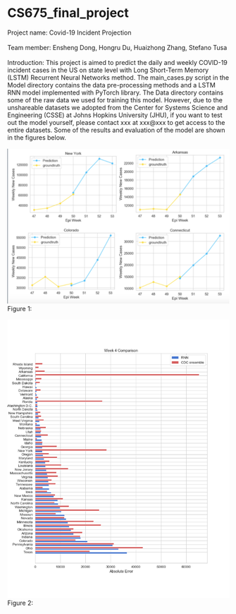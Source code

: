 # CS675_final_project
Project name: Covid-19 Incident Projection <br>
<br>
Team member: Ensheng Dong, Hongru Du, Huaizhong Zhang, Stefano Tusa <br>
<br>
Introduction: This project is aimed to predict the daily and weekly COVID-19 incident cases in the US on state level with Long Short-Term Memory (LSTM) Recurrent Neural Networks method. The main_cases.py script in the Model directory contains the data pre-processing methods and a LSTM RNN model implemented with PyTorch library. The Data directory contains some of the raw data we used for training this model. However, due to the unshareable datasets we adopted from the Center for Systems Science and Engineering (CSSE) at Johns Hopkins University (JHU), if you want to test out the model yourself, please contact xxx at xxx@xxx to get access to the entire datasets. Some of the results and evaluation of the model are shown in the figures below. <br>
<br>
![Image text](https://github.com/arthurzhang434/CS675_final_project/blob/main/weekly.png)   
Figure 1: <br>
<br>
![Image text](https://github.com/arthurzhang434/CS675_final_project/blob/main/model_comparison_week46.png)   
Figure 2: <br>
